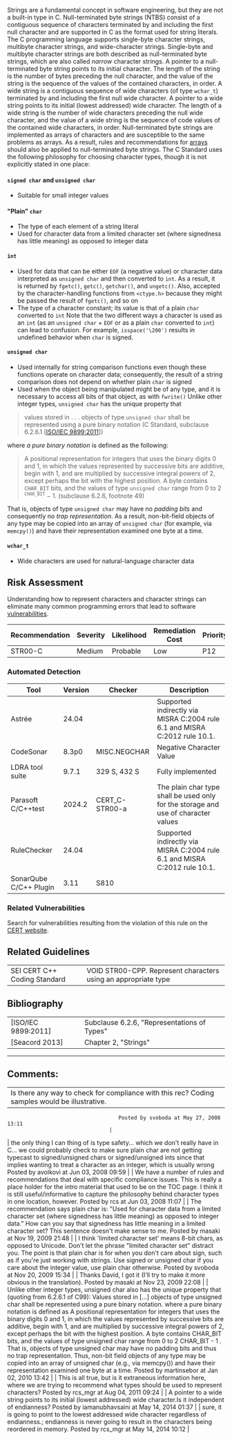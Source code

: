Strings are a fundamental concept in software engineering, but they are not a built-in type in C. Null-terminated byte strings (NTBS) consist of a contiguous sequence of characters terminated by and including the first null character and are supported in C as the format used for string literals. The C programming language supports single-byte character strings, multibyte character strings, and wide-character strings. Single-byte and multibyte character strings are both described as null-terminated byte strings, which are also called *narrow* character strings.
A pointer to a null-terminated byte string points to its initial character. The length of the string is the number of bytes preceding the null character, and the value of the string is the sequence of the values of the contained characters, in order.
A wide string is a contiguous sequence of wide characters (of type `wchar_t`) terminated by and including the first null wide character. A pointer to a wide string points to its initial (lowest addressed) wide character. The length of a wide string is the number of wide characters preceding the null wide character, and the value of a wide string is the sequence of code values of the contained wide characters, in order.
Null-terminated byte strings are implemented as arrays of characters and are susceptible to the same problems as arrays. As a result, rules and recommendations for [arrays](Rule%2006_%20Arrays%20_ARR_) should also be applied to null-terminated byte strings.
The C Standard uses the following philosophy for choosing character types, though it is not explicitly stated in one place:
#### `signed char` and `unsigned char`
-   Suitable for small integer values
#### "Plain" `char`
-   The type of each element of a string literal
-   Used for character data from a limited character set (where signedness has little meaning) as opposed to integer data
#### `int`
-   Used for data that can be either `EOF` (a negative value) or character data interpreted as `unsigned char` and then converted to `int`. As a result, it is returned by `fgetc()`, `getc()`, `getchar()`, and `ungetc()`. Also, accepted by the character-handling functions from `<ctype.h>` because they might be passed the result of `fgetc()`, and so on
-   The type of a character constant; its value is that of a plain `char` converted to `int`
Note that the two different ways a character is used as an `int` (as an `unsigned char` + `EOF` or as a plain `char` converted to `int`) can lead to confusion. For example, `isspace('\200')` results in undefined behavior when `char` is signed.
#### `unsigned char`
-   Used internally for string comparison functions even though these functions operate on character data; consequently, the result of a string comparison does not depend on whether plain `char` is signed
-   Used when the object being manipulated might be of any type, and it is necessary to access all bits of that object, as with `fwrite()`
Unlike other integer types, `unsigned char` has the unique property that
> values stored in . . . objects of type `unsigned char` shall be represented using a pure binary notation (C Standard, subclause 6.2.6.1 \[[ISO/IEC 9899:2011](AA.-Bibliography_87152170.html#AA.Bibliography-ISO-IEC9899-2011)\])

where *a pure binary notation* is defined as the following:
> A positional representation for integers that uses the binary digits 0 and 1, in which the values represented by successive bits are additive, begin with 1, and are multiplied by successive integral powers of 2, except perhaps the bit with the highest position. A byte contains `CHAR_BIT` bits, and the values of type `unsigned char` range from 0 to 2 <sup>`CHAR_BIT`</sup> − 1. (subclause 6.2.6, footnote 49)

That is, objects of type `unsigned char` may have no *padding bits* and consequently no *trap representation*. As a result, non-bit-field objects of any type may be copied into an array of `unsigned char` (for example, via `memcpy()`) and have their representation examined one byte at a time.
#### `wchar_t`
-   Wide characters are used for natural-language character data
## Risk Assessment
Understanding how to represent characters and character strings can eliminate many common programming errors that lead to software [vulnerabilities](BB.-Definitions_87152273.html#BB.Definitions-vulnerability).

| Recommendation | Severity | Likelihood | Remediation Cost | Priority | Level |
| ----|----|----|----|----|----|
| STR00-C | Medium | Probable | Low | P12 | L1 |

### Automated Detection

| Tool | Version | Checker | Description |
| ----|----|----|----|
| Astrée | 24.04 |  | Supported indirectly via MISRA C:2004 rule 6.1 and MISRA C:2012 rule 10.1. |
| CodeSonar | 8.3p0 | MISC.NEGCHAR | Negative Character Value |
| LDRA tool suite | 9.7.1 | 329 S, 432 S | Fully implemented |
| Parasoft C/C++test | 2024.2 | CERT_C-STR00-a | The plain char type shall be used only for the storage and use of character values |
| RuleChecker | 24.04 |  | Supported indirectly via MISRA C:2004 rule 6.1 and MISRA C:2012 rule 10.1. |
| SonarQube C/C++ Plugin | 3.11 | S810 |  |

### Related Vulnerabilities
Search for vulnerabilities resulting from the violation of this rule on the [CERT website](https://www.kb.cert.org/vulnotes/bymetric?searchview&query=FIELD+KEYWORDS+contains+STR00-C).
## Related Guidelines

|  |  |
| ----|----|
| SEI CERT C++ Coding Standard | VOID STR00-CPP. Represent characters using an appropriate type |

## Bibliography

|  |  |
| ----|----|
| [ISO/IEC 9899:2011] | Subclause 6.2.6, "Representations of Types" |
| [Seacord 2013] | Chapter 2, "Strings" |

------------------------------------------------------------------------
[](../c/Rec_%2007_%20Characters%20and%20Strings%20_STR_) [](../c/Rec_%2007_%20Characters%20and%20Strings%20_STR_) [](https://wiki.sei.cmu.edu/confluence/pages/viewpage.action?pageId=87152414)
## Comments:

|  |
| ----|
| Is there any way to check for compliance with this rec? Coding samples would be illustrative.
                                        Posted by svoboda at May 27, 2008 13:11
                                     |
| the only thing I can thing of is type safety... which we don't really have in C... we could probably check to make sure plain char are not getting typecast to signed/unsigned chars or signed/unsigned ints since that implies wanting to treat a character as an integer, which is usually wrong
                                        Posted by avolkovi at Jun 03, 2008 09:59
                                     |
| We have a number of rules and recommendations that deal with specific compliance issues.  This is really a place holder for the intro material that used to be on the TOC page. I think it is still useful/informative to capture the philosophy behind character types in one location, however.
                                        Posted by rcs at Jun 03, 2008 11:07
                                     |
| The recommendation says plain char is:
"Used for character data from a limited character set (where signedness has little meaning) as opposed to integer data."
How can you say that signedness has little meaning in a limited character set? This sentence doesn't make sense to me.
                                        Posted by masaki at Nov 19, 2009 21:48
                                     |
| I think 'limited character set' means 8-bit chars, as opposed to Unicode. Don't let the phrase "limited character set" distract you. The point is that plain char is for when you don't care about sign, such as if you're just working with strings. Use signed or unsigned char if you care about the integer value, use plain char otherwise.
                                        Posted by svoboda at Nov 20, 2009 15:34
                                     |
| Thanks David, I got it (I'll try to make it more obvious in the translation). 
                                        Posted by masaki at Nov 23, 2009 22:08
                                     |
| Unlike other integer types, unsigned char also has the unique property that (quoting from 6.2.6.1 of C99):
Values stored in [...] objects of type unsigned char shall be represented using a pure binary notation.
where a pure binary notation is defined as
A positional representation for integers that uses the binary digits 0 and 1, in which the values represented by successive bits are additive, begin with 1, and are multiplied by successive integral powers of 2, except perhaps the bit with the highest position. A byte contains CHAR_BIT bits, and the values of type unsigned char range from 0 to 2 CHAR_BIT - 1 .
That is, objects of type unsigned char may have no padding bits and thus no trap representation. Thus, non-bit field objects of any type may be copied into an array of unsigned char (e.g., via memcpy()) and have their representation examined one byte at a time.
                                        Posted by martinsebor at Jan 02, 2010 13:42
                                     |
| This is all true, but is it extraneous information here, where we are trying to recommend what types should be used to represent characters?
                                        Posted by rcs_mgr at Aug 04, 2011 09:24
                                     |
| A pointer to a wide string points to its initial (lowest addressed) wide character.Is it independent of endianness?
                                        Posted by iamanubhavsaini at May 14, 2014 01:37
                                     |
| sure, it is going to point to the lowest addressed wide character regardless of endianness.; endianness is never going to result in the characters being reordered in memory.
                                        Posted by rcs_mgr at May 14, 2014 10:12
                                     |

